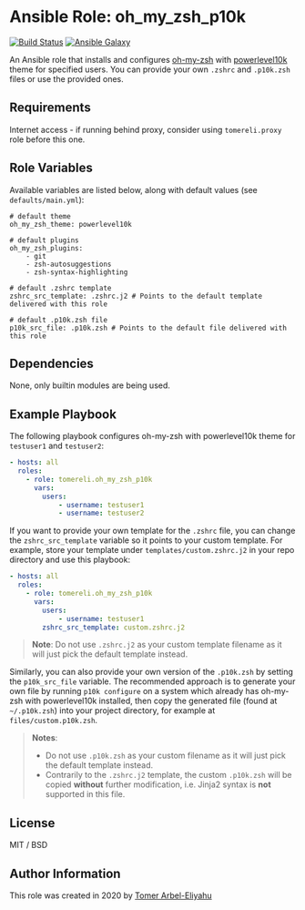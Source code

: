 # Ansible Role: oh_my_zsh_p10k

[![Build Status](https://travis-ci.org/tomereli/ansible-role-oh-my-zsh-p10k.svg?branch=master)](https://travis-ci.org/tomereli/ansible-role-oh-my-zsh-p10k)
[![Ansible Galaxy](http://img.shields.io/badge/galaxy-tomereli.oh_my_zsh_p10k-660198.svg)](https://galaxy.ansible.com/tomereli/oh_my_zsh_p10k)

An Ansible role that installs and configures [oh-my-zsh](https://github.com/ohmyzsh/ohmyzsh) with [powerlevel10k](https://github.com/romkatv/powerlevel10k) theme for specified users. You can provide your own `.zshrc` and `.p10k.zsh` files or use the provided ones.

## Requirements

Internet access - if running behind proxy, consider using `tomereli.proxy` role before this one.

## Role Variables

Available variables are listed below, along with default values (see `defaults/main.yml`):

    # default theme
    oh_my_zsh_theme: powerlevel10k

    # default plugins
    oh_my_zsh_plugins:
        - git
        - zsh-autosuggestions
        - zsh-syntax-highlighting

    # default .zshrc template
    zshrc_src_template: .zshrc.j2 # Points to the default template delivered with this role

    # default .p10k.zsh file
    p10k_src_file: .p10k.zsh # Points to the default file delivered with this role

## Dependencies

None, only builtin modules are being used.

## Example Playbook

The following playbook configures oh-my-zsh with powerlevel10k theme for `testuser1` and `testuser2`:

```yaml
- hosts: all
  roles:
    - role: tomereli.oh_my_zsh_p10k
      vars:
        users:
            - username: testuser1
            - username: testuser2
```

If you want to provide your own template for the `.zshrc` file, you can change the `zshrc_src_template` variable so it points to your custom template. For example, store your template under `templates/custom.zshrc.j2` in your repo directory and use this playbook:

```yaml
- hosts: all
  roles:
    - role: tomereli.oh_my_zsh_p10k
      vars:
        users:
            - username: testuser1
        zshrc_src_template: custom.zshrc.j2
```

> **Note**: Do not use `.zshrc.j2` as your custom template filename as it will just pick the default template instead.

Similarly, you can also provide your own version of the `.p10k.zsh` by setting the `p10k_src_file` variable. The recommended approach is to generate your own file by running `p10k configure` on a system which already has oh-my-zsh with powerlevel10k installed, then copy the generated file (found at `~/.p10k.zsh`) into your project directory, for example at `files/custom.p10k.zsh`.

> **Notes**:
>
> - Do not use `.p10k.zsh` as your custom filename as it will just pick the default template instead.
> - Contrarily to the `.zshrc.j2` template, the custom `.p10k.zsh` will be copied **without** further modification, i.e. Jinja2 syntax is **not** supported in this file.

## License

MIT / BSD

## Author Information

This role was created in 2020 by [Tomer Arbel-Eliyahu](https://github.com/tomereli)
